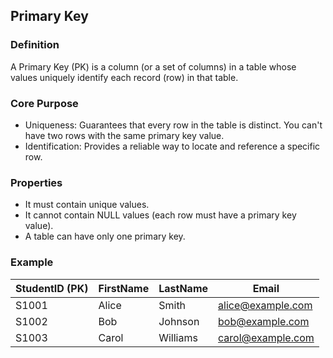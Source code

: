 ## Primary Key

### Definition 
A Primary Key (PK) is a column (or a set of columns) in a table whose values uniquely identify each record (row) in that table.

### Core Purpose
- Uniqueness: Guarantees that every row in the table is distinct. You can't have two rows with the same primary key value.
- Identification: Provides a reliable way to locate and reference a specific row.

### Properties
- It must contain unique values.
- It cannot contain NULL values (each row must have a primary key value).
- A table can have only one primary key.

### Example
| StudentID (PK) | FirstName | LastName | Email              |
|---------------|-----------|----------|-------------------|
| S1001         | Alice     | Smith    | alice@example.com |
| S1002         | Bob       | Johnson  | bob@example.com   |
| S1003         | Carol     | Williams | carol@example.com |
